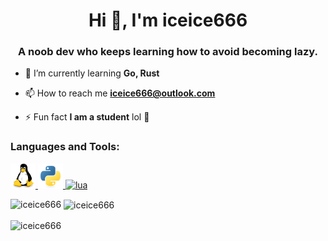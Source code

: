 <h1 align="center">Hi 👋, I'm iceice666</h1>
<h3 align="center">A noob dev who keeps learning how to avoid becoming lazy.</h3>

- 🌱 I’m currently learning **Go, Rust**

- 📫 How to reach me **iceice666@outlook.com**

- ⚡ Fun fact **I am a student** lol 🥳

<p align="left">

</p>

<h3 align="left">Languages and Tools:</h3>
<p align="left">
<a href="https://www.linux.org/" target="_blank" rel="noreferrer"> 
<img src="https://raw.githubusercontent.com/devicons/devicon/master/icons/linux/linux-original.svg" alt="linux" width="40" height="40"/> 
</a>

<a href="https://www.python.org" target="_blank" rel="noreferrer">
<img src="https://raw.githubusercontent.com/devicons/devicon/master/icons/python/python-original.svg" alt="python" width="40" height="40"/> 
</a>

<a href="https://www.lua.org/" target="_blank" rel="noreferrer">
<img src="https://cdn.jsdelivr.net/gh/devicons/devicon/icons/lua/lua-plain-wordmark.svg "alt="lua" width="40" height="40"/>
<a/>

</p>

<p><img align="left" src="https://github-readme-stats.vercel.app/api/top-langs?username=iceice666&show_icons=true&locale=en&layout=compact&theme=tokyonight" alt="iceice666" /></p>

<p>&nbsp;<img align="center" src="https://github-readme-stats.vercel.app/api?username=iceice666&show_icons=true&locale=en&theme=tokyonight" alt="iceice666" /></p>

<p><img align="center" src="https://github-readme-streak-stats.herokuapp.com/?user=iceice666&theme=tokyonight" alt="iceice666" /></p>


